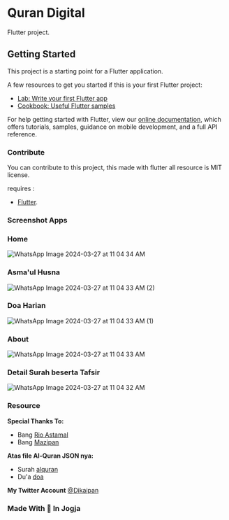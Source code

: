 # Quran Digital

Flutter project.

## Getting Started

This project is a starting point for a Flutter application.

A few resources to get you started if this is your first Flutter project:

- [Lab: Write your first Flutter app](https://flutter.dev/docs/get-started/codelab)
- [Cookbook: Useful Flutter samples](https://flutter.dev/docs/cookbook)

For help getting started with Flutter, view our
[online documentation](https://flutter.dev/docs), which offers tutorials,
samples, guidance on mobile development, and a full API reference.

### Contribute

You can contribute to this project, this made with flutter all resource is MIT license.

requires :

- [Flutter](https://flutter.dev/).


### Screenshot Apps
### Home
![WhatsApp Image 2024-03-27 at 11 04 34 AM](https://github.com/dikaipan/quran_digital/assets/41375578/61a1f09c-b861-46cc-b899-d79fa1389e72) 
### Asma'ul Husna 
![WhatsApp Image 2024-03-27 at 11 04 33 AM (2)](https://github.com/dikaipan/quran_digital/assets/41375578/6e3cd322-77be-412e-9b63-59712fbfda74)
### Doa Harian
![WhatsApp Image 2024-03-27 at 11 04 33 AM (1)](https://github.com/dikaipan/quran_digital/assets/41375578/b32d7bb0-0233-4aca-80a1-41a19a322446)
### About
![WhatsApp Image 2024-03-27 at 11 04 33 AM](https://github.com/dikaipan/quran_digital/assets/41375578/72534149-4d30-4925-b801-4d099c926781)
### Detail Surah beserta Tafsir
![WhatsApp Image 2024-03-27 at 11 04 32 AM](https://github.com/dikaipan/quran_digital/assets/41375578/6f5f0883-2caa-4c82-9976-e8b191b77c01)


### Resource

 **Special Thanks To:**
- Bang [Rio Astamal](https://github.com/rioastamal)
- Bang [Mazipan](https://github.com/rioastamal)

 **Atas file Al-Quran JSON nya:**
- Surah [alquran](https://github.com/rioastamal/quran-json)
- Du'a [doa](https://github.com/mazipan/quran-offline)

**My Twitter Account**
[@Dikaipan](https://twitter.com/Dikaipan)

### Made With 💙 In Jogja
